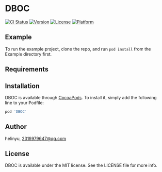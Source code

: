 # DBOC

[![CI Status](https://img.shields.io/travis/helinyu/DBOC.svg?style=flat)](https://travis-ci.org/helinyu/DBOC)
[![Version](https://img.shields.io/cocoapods/v/DBOC.svg?style=flat)](https://cocoapods.org/pods/DBOC)
[![License](https://img.shields.io/cocoapods/l/DBOC.svg?style=flat)](https://cocoapods.org/pods/DBOC)
[![Platform](https://img.shields.io/cocoapods/p/DBOC.svg?style=flat)](https://cocoapods.org/pods/DBOC)

## Example

To run the example project, clone the repo, and run `pod install` from the Example directory first.

## Requirements

## Installation

DBOC is available through [CocoaPods](https://cocoapods.org). To install
it, simply add the following line to your Podfile:

```ruby
pod 'DBOC'
```

## Author

helinyu, 2319979647@qq.com

## License

DBOC is available under the MIT license. See the LICENSE file for more info.
